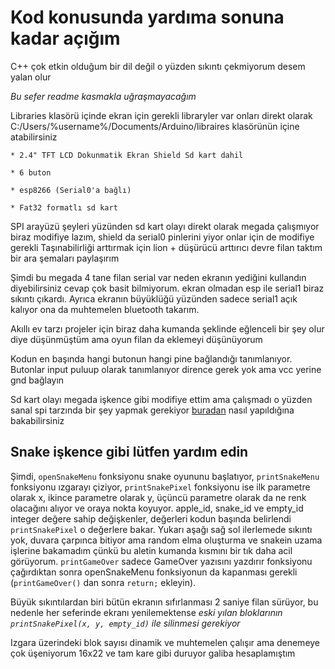 # Kod konusunda yardıma sonuna kadar açığım 
C++ çok etkin olduğum bir dil değil o yüzden sıkıntı çekmiyorum desem yalan olur

*Bu sefer readme kasmakla uğraşmayacağım*

Libraries klasörü içinde ekran için gerekli libraryler var onları direkt olarak C:/Users/%username%/Documents/Arduino/libraires klasörünün içine atabilirsiniz


    * 2.4" TFT LCD Dokunmatik Ekran Shield Sd kart dahil
    
    * 6 buton
    
    * esp8266 (Serial0'a bağlı)
    
    * Fat32 formatlı sd kart



SPI arayüzü şeyleri yüzünden sd kart olayı direkt olarak megada çalışmıyor biraz modifiye lazım, shield da serial0 pinlerini yiyor onlar için de modifiye gerekli 
Taşınabilirliği arttırmak için lion + düşürücü arttırıcı devre filan taktım bir ara şemaları paylaşırım

Şimdi bu megada 4 tane filan serial var neden ekranın yediğini kullandın diyebilirsiniz cevap çok basit bilmiyorum. ekran olmadan esp ile serial1 biraz sıkıntı çıkardı. Ayrıca ekranın büyüklüğü yüzünden sadece serial1 açık kalıyor ona da muhtemelen bluetooth takarım.

Akıllı ev tarzı projeler için biraz daha kumanda şeklinde eğlenceli bir şey olur diye düşünmüştüm ama oyun filan da eklemeyi düşünüyorum


Kodun en başında hangi butonun hangi pine bağlandığı tanımlanıyor. Butonlar input puluup olarak tanımlanıyor dirence gerek yok ama vcc yerine gnd bağlayın

Sd kart olayı megada işkence gibi modifiye ettim ama çalışmadı o yüzden sanal spi tarzında bir şey yapmak gerekiyor [buradan](https://learn.adafruit.com/adafruit-data-logger-shield/for-the-mega-and-leonardo) nasıl yapıldığına bakabilirsiniz

## Snake işkence gibi lütfen yardım edin
Şimdi, `openSnakeMenu` fonksiyonu snake oyununu başlatıyor, `printSnakeMenu` fonksiyonu ızgarayı çiziyor, `printSnakePixel` fonksiyonu ise ilk parametre olarak x, ikince parametre olarak y, üçüncü parametre olarak da ne renk olacağını alıyor ve oraya nokta koyuyor. apple_id, snake_id ve empty_id integer değere sahip değişkenler, değerleri kodun başında belirlendi `printSnakePixel` o değerlere bakar. Yukarı aşağı sağ sol ilerlemede sıkıntı yok, duvara çarpınca bitiyor ama random elma oluşturma ve snakein uzama işlerine bakamadım çünkü bu aletin kumanda kısmını bir tık daha acil görüyorum. `printGameOver` sadece GameOver yazısını yazdırır fonksiyonu çağırdıktan sonra openSnakeMenu fonksiyonun da kapanması gerekli (`printGameOver()` dan sonra `return;` ekleyin).


Büyük sıkıntılardan biri bütün ekranın sıfırlanması 2 saniye filan sürüyor, bu nedenle her seferinde ekranı yenilemektense *eski yılan bloklarının `printSnakePixel(x, y, empty_id)` ile silinmesi gerekiyor*

Izgara üzerindeki blok sayısı dinamik ve muhtemelen çalışır ama denemeye çok üşeniyorum 16x22 ve tam kare gibi duruyor galiba hesaplamıştım 
